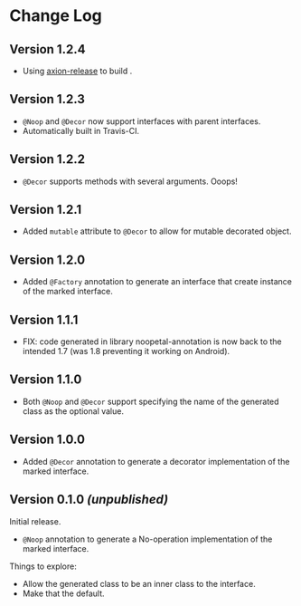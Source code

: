Change Log
==========

Version 1.2.4
-------------

  * Using [axion-release](https://github.com/allegro/axion-release-plugin) to build .

Version 1.2.3
-------------

  * `@Noop` and `@Decor` now support interfaces with parent interfaces.
  * Automatically built in Travis-CI.

Version 1.2.2
-------------

  * `@Decor` supports methods with several arguments. Ooops!

Version 1.2.1
-------------

  * Added `mutable` attribute to `@Decor` to allow for mutable decorated object.

Version 1.2.0
-------------

  * Added `@Factory` annotation to generate an interface that create instance of the marked interface.

Version 1.1.1
-------------

  * FIX: code generated in library noopetal-annotation is now back to the intended 1.7 (was 1.8 preventing it working on Android).

Version 1.1.0
-------------

  * Both `@Noop` and `@Decor` support specifying the name of the generated class as the optional value.

Version 1.0.0
-------------

  * Added `@Decor` annotation to generate a decorator implementation of the marked interface.


Version 0.1.0 *(unpublished)*
----------------------------

Initial release.

 * `@Noop` annotation to generate a No-operation implementation of the marked interface.


Things to explore:

 * Allow the generated class to be an inner class to the interface.
 * Make that the default.
